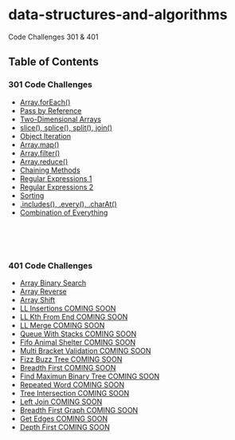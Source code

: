 # data-structures-and-algorithms

Code Challenges 301 & 401

## Table of Contents

### 301 Code Challenges
- [Array.forEach()](./code_challenges/301/challenges-01.test.js/array.forEach.js)
- [Pass by Reference](./code_challenges/301/value-vs-reference/passByReference.js)
- [Two-Dimensional Arrays]()
- [slice(), splice(), split(), join()](./code_challenges/301/challenges-05.test.js/splitJoinSliceSplice.js)
- [Object Iteration](./code_challenges/301/challenges-06.test.js/objects.js)
- [Array.map()](./code_challenges/301/challenges-07.test.js/map.js)
- [Array.filter()](./code_challenges/301/challenges-08.test.js/filter.js)
- [Array.reduce()](./code_challenges/301/challenges-09.test.js/reduce.js)
- [Chaining Methods](./code_challenges/301/challenges-10.test.js/chaining.js)
- [Regular Expressions 1](./code_challenges/301/challenges-04.test.js/regexOne.js)
- [Regular Expressions 2](./code_challenges/301/challenges-11.test.js/regexTwo.js)
- [Sorting](./code_challenges/301/challenges-03.test.js/sort.js)
- [.includes(), .every(), .charAt()](./code_challenges/301/challenges-13.test.js/includes.js)
- [Combination of Everything](./code_challenges/301/challenges-14.test.js/combination.js)

</br>
</br>
</br>

### 401 Code Challenges
- [Array Binary Search](./code_challenges/401/arrayBinarySearch/array-binary-search.js)
- [Array Reverse](./code_challenges/401/arrayReverse/array-reverse.js)
- [Array Shift](./code_challenges/401/arrayShift/array-shift.js)
- [LL Insertions COMING SOON](./code_challenges/401/)
- [LL Kth From End COMING SOON](./code_challenges/401/)
- [LL Merge COMING SOON](./code_challenges/401/)
- [Queue With Stacks COMING SOON](./code_challenges/401/)
- [Fifo Animal Shelter COMING SOON](./code_challenges/401/)
- [Multi Bracket Validation COMING SOON](./code_challenges/401/)
- [Fizz Buzz Tree COMING SOON](./code_challenges/401/)
- [Breadth First COMING SOON](./code_challenges/401/)
- [Find Maximun Binary Tree COMING SOON](./code_challenges/401/)
- [Repeated Word COMING SOON](./code_challenges/401/)
- [Tree Intersection COMING SOON](./code_challenges/401/)
- [Left Join COMING SOON](./code_challenges/401/)
- [Breadth First Graph COMING SOON](./code_challenges/401/)
- [Get Edges COMING SOON](./code_challenges/401/)
- [Depth First COMING SOON](./code_challenges/401/)
